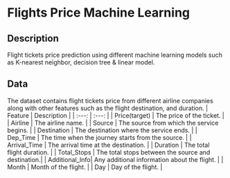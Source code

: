 # Flights Price Machine Learning
## Description
Flight tickets price prediction using different machine learning models such as K-nearest neighbor, decision tree & linear model.
## Data
The dataset contains flight tickets price from different airline companies along with other features such as the flight destination, and duration.
| Feature        |  Description                                       |
|   :---:        |     :---:                                          |
| Price(target)  | The price of the ticket.                           |
| Airline        | The airline name.                                  |
| Source         | The source from which the service begins.          |
| Destination    | The destination where the service ends.            |
| Dep_Time       | The time when the journey starts from the source.  |
| Arrival_Time   | The arrival time at the destination.               |
| Duration       | The total flight duration.                         |
| Total_Stops    | The total stops between the source and destination.|
| Additional_Info| Any additional information about the flight.       |
| Month          | Month of the flight.                               |
| Day            | Day of the flight.                                 |

